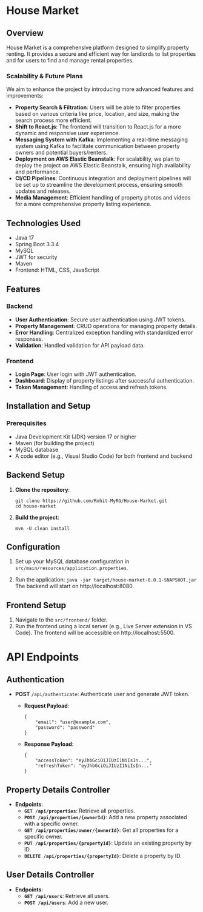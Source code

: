 # **House Market**

## **Overview**
<!-- This project is a full-stack application for managing property listings and user authentication using Spring Boot (backend) and a JavaScript-based frontend. It features secure JWT authentication, CRUD operations for property management, and robust error handling. -->

House Market is a comprehensive platform designed to simplify property renting. It provides a secure and efficient way for landlords to list properties and for users to find and manage rental properties.

### **Scalability & Future Plans**

We aim to enhance the project by introducing more advanced features and improvements:

- **Property Search & Filtration**: Users will be able to filter properties based on various criteria like price, location, and size, making the search process more efficient.
- **Shift to React.js**: The frontend will transition to React.js for a more dynamic and responsive user experience.
- **Messaging System with Kafka**: Implementing a real-time messaging system using Kafka to facilitate communication between property owners and potential buyers/renters.
- **Deployment on AWS Elastic Beanstalk**: For scalability, we plan to deploy the project on AWS Elastic Beanstalk, ensuring high availability and performance.
- **CI/CD Pipelines**: Continuous integration and deployment pipelines will be set up to streamline the development process, ensuring smooth updates and releases.
- **Media Management**: Efficient handling of property photos and videos for a more comprehensive property listing experience.

## **Technologies Used**
- Java 17
- Spring Boot 3.3.4
- MySQL
- JWT for security
- Maven
- Frontend: HTML, CSS, JavaScript

## **Features**
### **Backend**
* **User Authentication**: Secure user authentication using JWT tokens.
* **Property Management**: CRUD operations for managing property details.
* **Error Handling**: Centralized exception handling with standardized error responses.
* **Validation**: Handled validation for API payload data.

### **Frontend**
* **Login Page**: User login with JWT authentication.
* **Dashboard**: Display of property listings after successful authentication.
* **Token Management**: Handling of access and refresh tokens.

<!-- ## **Challenges & Learning**
While developing the House Market project, I faced and overcame several challenges:

* **CORS & JWT Authentication**: I resolved issues related to CORS while securing APIs with JWT, improving my understanding of API security and cross-origin communication.

* **Frontend Development**: I expanded my skills by learning HTML, CSS, and JavaScript, successfully building a functional UI and handling token-based authentication in the frontend. -->


## **Installation and Setup**
### **Prerequisites**
* Java Development Kit (JDK) version 17 or higher
* Maven (for building the project)
* MySQL database
* A code editor (e.g., Visual Studio Code) for both frontend and backend


## **Backend Setup**
 1. **Clone the repository**:
    ```
    git clone https://github.com/Rohit-MyRG/House-Market.git 
    cd house-market
    ```


 2. **Build the project**:
    ```
    mvn -U clean install
    ```

## **Configuration**
 1. Set up your MySQL database configuration in `src/main/resources/application.properties`.

 2. Run the application:
 `java -jar target/house-market-0.0.1-SNAPSHOT.jar`
 The backend will start on http://localhost:8080.

## **Frontend Setup**
1. Navigate to the `src/frontend/` folder.
2. Run the frontend using a local server (e.g., Live Server extension in VS Code).
The frontend will be accessible on http://localhost:5500.

# **API Endpoints**
## **Authentication**
* **POST** `/api/authenticate`: Authenticate user and generate JWT token.
    * **Request Payload**:
        ```
        {
            "email": "user@example.com",
            "password": "password"
        }
        ```
    
    * **Response Payload**:
        ```
        {
            "accessToken": "eyJhbGciOiJIUzI1NiIsIn...",
            "refreshToken": "eyJhbGciOiJIUzI1NiIsIn..."
        }
        ```

## **Property Details Controller**

- **Endpoints**:
    - **`GET /api/properties`**: Retrieve all properties.
    - **`POST /api/properties/{ownerId}`**: Add a new property associated with a specific owner.
    - **`GET /api/properties/owner/{ownerId}`**: Get all properties for a specific owner.
    - **`PUT /api/properties/{propertyId}`**: Update an existing property by ID.
    - **`DELETE /api/properties/{propertyId}`**: Delete a property by ID.

## **User Details Controller**

- **Endpoints**:
    - **`GET /api/users`**: Retrieve all users.
    - **`POST /api/users`**: Add a new user.